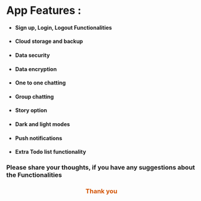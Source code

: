 <h1>App Features : </h1>
<ul>
    <li><h4>Sign up, Login, Logout Functionalities </h4></li>
    <li><h4>Cloud storage and backup</h4></li>
    <li><h4>Data security</h4></li>
    <li><h4>Data encryption</h4></li>
    <li><h4>One to one chatting</h4></li>
    <li><h4>Group chatting</h4></li>
    <li><h4>Story option</h4></li>
    <li><h4>Dark and light modes</h4></li>
    <li><h4>Push notifications</h4></li>
    <li><h4>Extra Todo list functionality</h4></li>
</ul>

<h3 >Please share your thoughts, if you have any suggestions about the Functionalities</h3>
<h3 style="color:#D35400; text-align:center">Thank you</h3>